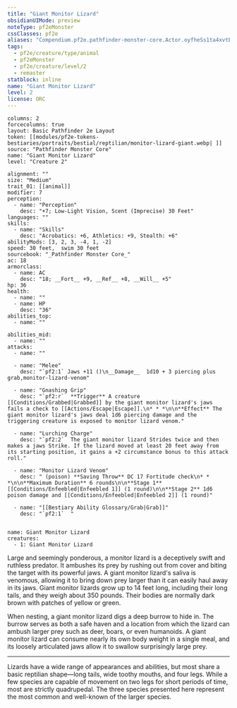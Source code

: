 ```yaml
---
title: "Giant Monitor Lizard"
obsidianUIMode: preview
noteType: pf2eMonster
cssClasses: pf2e
aliases: "Compendium.pf2e.pathfinder-monster-core.Actor.oyfheSs1ta4xvtEg" 
tags:
  - pf2e/creature/type/animal
  - pf2eMonster
  - pf2e/creature/level/2
  - remaster
statblock: inline
name: "Giant Monitor Lizard"
level: 2
license: ORC
---
```


```statblock
columns: 2
forcecolumns: true
layout: Basic Pathfinder 2e Layout
token: [[modules/pf2e-tokens-bestiaries/portraits/bestial/reptilian/monitor-lizard-giant.webp| ]]
source: "Pathfinder Monster Core"
name: "Giant Monitor Lizard"
level: "Creature 2"

alignment: ""
size: "Medium"
trait_01: [[animal]]
modifier: 7
perception:
  - name: "Perception"
    desc: "+7; Low-Light Vision, Scent (Imprecise) 30 Feet"
languages: ""
skills:
  - name: "Skills"
    desc: "Acrobatics: +6, Athletics: +9, Stealth: +6"
abilityMods: [3, 2, 3, -4, 1, -2]
speed: 30 feet,  swim 30 feet
sourcebook: "_Pathfinder Monster Core_"
ac: 18
armorclass:
  - name: AC
    desc: "18; __Fort__ +9, __Ref__ +8, __Will__ +5"
hp: 36
health:
  - name: ""
  - name: HP
    desc: "36"
abilities_top:
  - name: ""

abilities_mid:
  - name: ""
attacks:
  - name: ""

  - name: "Melee"
    desc: "`pf2:1` Jaws +11 ()\n__Damage__  1d10 + 3 piercing plus grab,monitor-lizard-venom"

  - name: "Gnashing Grip"
    desc: "`pf2:r`  **Trigger** A creature [[Conditions/Grabbed|Grabbed]] by the giant monitor lizard's jaws fails a check to [[Actions/Escape|Escape]].\n* * *\n\n**Effect** The giant monitor lizard's jaws deal 1d6 piercing damage and the triggering creature is exposed to monitor lizard venom."

  - name: "Lurching Charge"
    desc: "`pf2:2`  The giant monitor lizard Strides twice and then makes a jaws Strike. If the lizard moved at least 20 feet away from its starting position, it gains a +2 circumstance bonus to this attack roll."

  - name: "Monitor Lizard Venom"
    desc: " (poison) **Saving Throw** DC 17 Fortitude check\n* * *\n\n**Maximum Duration** 6 rounds\n\n**Stage 1** [[Conditions/Enfeebled|Enfeebled 1]] (1 round)\n\n**Stage 2** 1d6 poison damage and [[Conditions/Enfeebled|Enfeebled 2]] (1 round)"

  - name: "[[Bestiary Ability Glossary/Grab|Grab]]"
    desc: "`pf2:1`  "
 
```

```encounter-table
name: Giant Monitor Lizard
creatures:
  - 1: Giant Monitor Lizard
```



Large and seemingly ponderous, a monitor lizard is a deceptively swift and ruthless predator. It ambushes its prey by rushing out from cover and biting the target with its powerful jaws. A giant monitor lizard's saliva is venomous, allowing it to bring down prey larger than it can easily haul away in its jaws. Giant monitor lizards grow up to 14 feet long, including their long tails, and they weigh about 350 pounds. Their bodies are normally dark brown with patches of yellow or green.

When nesting, a giant monitor lizard digs a deep burrow to hide in. The burrow serves as both a safe haven and a location from which the lizard can ambush larger prey such as deer, boars, or even humanoids. A giant monitor lizard can consume nearly its own body weight in a single meal, and its loosely articulated jaws allow it to swallow surprisingly large prey.

* * *

Lizards have a wide range of appearances and abilities, but most share a basic reptilian shape—long tails, wide toothy mouths, and four legs. While a few species are capable of movement on two legs for short periods of time, most are strictly quadrupedal. The three species presented here represent the most common and well-known of the larger species.
